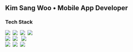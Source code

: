 ## Kim Sang Woo • Mobile App Developer
<h3>Tech Stack</h3>

<p>
 <img src="https://img.shields.io/badge/iOS-2E2E2E?style=flat-square&logo=apple&logoColor=white"/>&nbsp 
 <img src="https://img.shields.io/badge/Swift-FF4000?style=flat-square&logo=swift&logoColor=white"/>&nbsp 
 <img src="https://img.shields.io/badge/Android-31B404?style=flat-square&logo=Android&logoColor=white"/>&nbsp 
 <img src="https://img.shields.io/badge/Java-B45F04?style=flat-square&logo=java&logoColor=white"/>&nbsp 
<br>
 <img src="https://img.shields.io/badge/Python-3572A5?style=flat-square&logo=python&logoColor=white"/>&nbsp 
 <img src="https://img.shields.io/badge/C++-F34B7D?style=flat-square&logo=c%2B%2B&logoColor=white"/></a> &nbsp 
 <img src="https://img.shields.io/badge/Kotlin-A97BFF?style=flat-square&logo=Kotlin&logoColor=white"/>&nbsp 
<br>
 <img src="https://img.shields.io/badge/Firebase-FFAC07?style=flat-square&logo=firebase&logoColor=white"/>&nbsp 
 <img src="https://img.shields.io/badge/GoogleMapAPI-60B4F9?style=flat-square&logo=GoogleMaps&logoColor=white"/>&nbsp 
 <img src="https://img.shields.io/badge/AdobeXD-CC1BA2?style=flat-square&logo=AdobeXD&logoColor=white"/>&nbsp 
</p>



